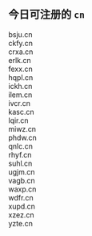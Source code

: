 
## 今日可注册的 `cn`
>
bsju.cn   
ckfy.cn   
crxa.cn   
erlk.cn   
fexx.cn   
hqpl.cn   
ickh.cn   
ilem.cn   
ivcr.cn   
kasc.cn   
lqir.cn   
miwz.cn   
phdw.cn   
qnlc.cn   
rhyf.cn   
suhl.cn   
ugjm.cn   
vagb.cn   
waxp.cn   
wdfr.cn   
xupd.cn   
xzez.cn   
yzte.cn   

